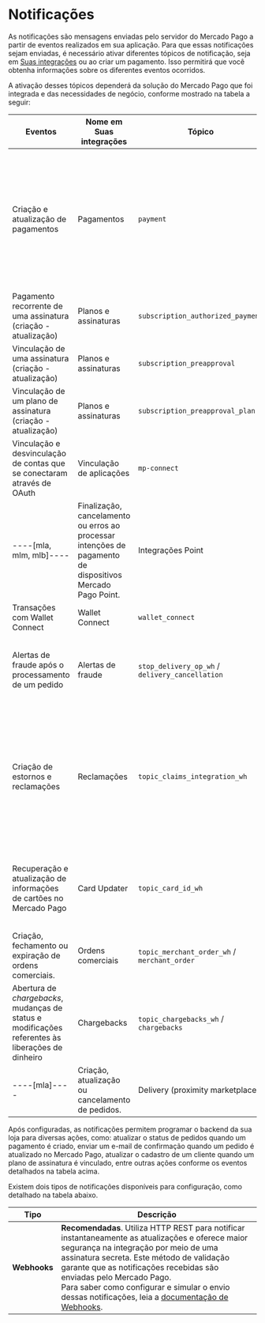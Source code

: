 # Notificações

As notificações são mensagens enviadas pelo servidor do Mercado Pago a partir de eventos realizados em sua aplicação. Para que essas notificações sejam enviadas, é necessário ativar diferentes tópicos de notificação, seja em [Suas integrações](/developers/panel/app) ou ao criar um pagamento. Isso permitirá que você obtenha informações sobre os diferentes eventos ocorridos.

A ativação desses tópicos dependerá da solução do Mercado Pago que foi integrada e das necessidades de negócio, conforme mostrado na tabela a seguir:

| Eventos | Nome em Suas integrações | Tópico | Produtos associados |
|---|---|---|---|
| Criação e atualização de pagamentos | Pagamentos | `payment` | Checkout ----[mlb]----Transparente ----------------[mla, mlu, mlc, mlm, mco, mpe]----API------------<br>Checkout Pro<br>Checkout Bricks<br>Assinaturas<br>----[mla, mlm, mlb]----Mercado Pago Point (somente para IPN)------------<br>Wallet Connect |
| Pagamento recorrente de uma assinatura (criação - atualização) | Planos e assinaturas | `subscription_authorized_payment` | Assinaturas |
| Vinculação de uma assinatura (criação - atualização) | Planos e assinaturas | `subscription_preapproval` | Assinaturas |
| Vinculação de um plano de assinatura (criação - atualização) | Planos e assinaturas | `subscription_preapproval_plan` | Assinaturas |
| Vinculação e desvinculação de contas que se conectaram através de OAuth | Vinculação de aplicações | `mp-connect` | Todos os produtos que tenham OAuth implementado |
----[mla, mlm, mlb]----| Finalização, cancelamento ou erros ao processar intenções de pagamento de dispositivos Mercado Pago Point. | Integrações Point | `point_integration_wh` / `point_integration_ipn` | Mercado Pago Point |------------
| Transações com Wallet Connect | Wallet Connect | `wallet_connect` | Wallet Connect |
| Alertas de fraude após o processamento de um pedido | Alertas de fraude | `stop_delivery_op_wh` / `delivery_cancellation` | Checkout ----[mlb]----Transparente ----------------[mla, mlu, mlc, mlm, mco, mpe]----API------------<br>Checkout Pro |
| Criação de estornos e reclamações | Reclamações | `topic_claims_integration_wh` | Checkout ----[mlb]----Transparente ----------------[mla, mlu, mlc, mlm, mco, mpe]----API------------<br>Checkout Pro<br>Checkout Bricks<br>Assinaturas<br>----[mla, mlm, mlb]----Mercado Pago Point------------<br>Código QR<br>Wallet Connect |
| Recuperação e atualização de informações de cartões no Mercado Pago | Card Updater | `topic_card_id_wh` | Checkout Pro<br>Checkout ----[mlb]----Transparente ----------------[mla, mlu, mlc, mlm, mco, mpe]----API------------<br>Checkout Bricks |
| Criação, fechamento ou expiração de ordens comerciais. | Ordens comerciais | `topic_merchant_order_wh` / `merchant_order` | Checkout Pro<br>Código QR  |
| Abertura de _chargebacks_, mudanças de status e modificações referentes às liberações de dinheiro | Chargebacks | `topic_chargebacks_wh` / `chargebacks` | Checkout Pro<br>Checkout ----[mlb]----Transparente ----------------[mla, mlu, mlc, mlm, mco, mpe]----API------------<br>Checkout Bricks |
----[mla]----| Criação, atualização ou cancelamento de pedidos. | Delivery (proximity marketplace) | `delivery` | MP Delivery |------------

Após configuradas, as notificações permitem programar o backend da sua loja para diversas ações, como: atualizar o status de pedidos quando um pagamento é criado, enviar um e-mail de confirmação quando um pedido é atualizado no Mercado Pago, atualizar o cadastro de um cliente quando um plano de assinatura é vinculado, entre outras ações conforme os eventos detalhados na tabela acima.

Existem dois tipos de notificações disponíveis para configuração, como detalhado na tabela abaixo.

| Tipo | Descrição |
| --- | --- |
| **Webhooks** | **Recomendadas**. Utiliza HTTP REST para notificar instantaneamente as atualizações e oferece maior segurança na integração por meio de uma assinatura secreta. Este método de validação garante que as notificações recebidas são enviadas pelo Mercado Pago.<br> Para saber como configurar e simular o envio dessas notificações, leia a [documentação de Webhooks](/developers/pt/docs/your-integrations/notifications/webhooks). |